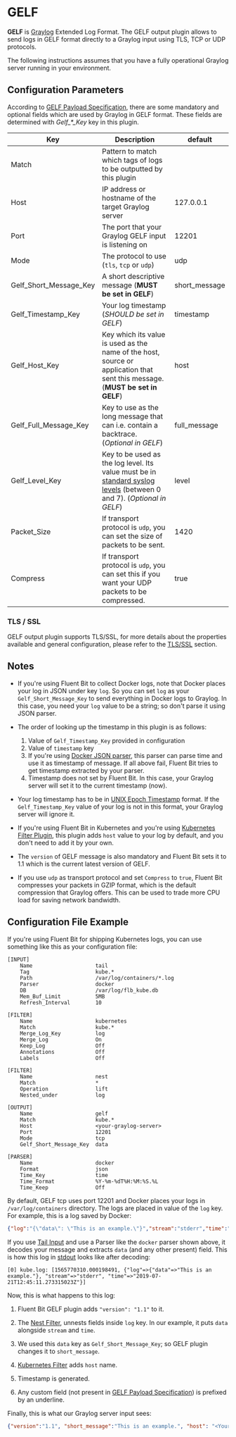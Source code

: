 # GELF

**GELF** is [Graylog](https://www.graylog.org/) Extended Log Format. The GELF output plugin allows to send logs in GELF format directly to a Graylog input using TLS, TCP or UDP protocols.

The following instructions assumes that you have a fully operational Graylog server running in your environment.

## Configuration Parameters

According to [GELF Payload Specification](https://docs.graylog.org/en/latest/pages/gelf.html#gelf-payload-specification), there are some mandatory and optional fields which are used by Graylog in GELF format. These fields are determined with _Gelf\_*\_Key_ key in this plugin.

| Key         | Description          | default           |
|-------------|----------------------|-------------------|
| Match       | Pattern to match which tags of logs to be outputted by this plugin |   |
| Host        | IP address or hostname of the target Graylog server | 127.0.0.1 |
| Port        | The port that your Graylog GELF input is listening on | 12201 |
| Mode        | The protocol to use (`tls`, `tcp` or `udp`) | udp |
| Gelf_Short_Message_Key  | A short descriptive message (**MUST be set in GELF**) | short_message |
| Gelf_Timestamp_Key | Your log timestamp (_SHOULD be set in GELF_) |timestamp |
| Gelf_Host_Key | Key which its value is used as the name of the host, source or application that sent this message. (**MUST be set in GELF**) | host |
| Gelf_Full_Message_Key | Key to use as the long message that can i.e. contain a backtrace. (_Optional in GELF_) | full_message |
| Gelf_Level_Key     | Key to be used as the log level. Its value must be in [standard syslog levels](https://en.wikipedia.org/wiki/Syslog#Severity_level) (between 0 and 7). (_Optional in GELF_) | level |
| Packet_Size | If transport protocol is `udp`, you can set the size of packets to be sent. | 1420 |
| Compress | If transport protocol is `udp`, you can set this if you want your UDP packets to be compressed. | true |

### TLS / SSL

GELF output plugin supports TLS/SSL, for more details about the properties available and general configuration, please refer to the [TLS/SSL](../configuration/tls_ssl.md) section.

## Notes

* If you're using Fluent Bit to collect Docker logs, note that Docker places your log in JSON under key `log`. So you can set `log` as your `Gelf_Short_Message_Key` to send everything in Docker logs to Graylog. In this case, you need your `log` value to be a string; so don't parse it using JSON parser.

* The order of looking up the timestamp in this plugin is as follows:

  1. Value of `Gelf_Timestamp_Key` provided in configuration
  2. Value of `timestamp` key
  3. If you're using [Docker JSON parser](../parser/json.md), this parser can parse time and use it as timestamp of message. If all above fail, Fluent Bit tries to get timestamp extracted by your parser.
  4. Timestamp does not set by Fluent Bit. In this case, your Graylog server will set it to the current timestamp (now).

* Your log timestamp has to be in [UNIX Epoch Timestamp](https://en.wikipedia.org/wiki/Unix_time) format. If the `Gelf_Timestamp_Key` value of your log is not in this format, your Graylog server will ignore it.

* If you're using Fluent Bit in Kubernetes and you're using [Kubernetes Filter Plugin](../filter/kubernetes.md), this plugin adds `host` value to your log by default, and you don't need to add it by your own.

* The `version` of GELF message is also mandatory and Fluent Bit sets it to 1.1 which is the current latest version of GELF.

* If you use `udp` as transport protocol and set `Compress` to `true`, Fluent Bit compresses your packets in GZIP format, which is the default compression that Graylog offers. This can be used to trade more CPU load for saving network bandwidth.

## Configuration File Example

If you're using Fluent Bit for shipping Kubernetes logs, you can use something like this as your configuration file:

```text
[INPUT]
    Name                    tail
    Tag                     kube.*
    Path                    /var/log/containers/*.log
    Parser                  docker
    DB                      /var/log/flb_kube.db
    Mem_Buf_Limit           5MB
    Refresh_Interval        10

[FILTER]
    Name                    kubernetes
    Match                   kube.*
    Merge_Log_Key           log
    Merge_Log               On
    Keep_Log                Off
    Annotations             Off
    Labels                  Off

[FILTER]
    Name                    nest
    Match                   *
    Operation               lift
    Nested_under            log

[OUTPUT]
    Name                    gelf
    Match                   kube.*
    Host                    <your-graylog-server>
    Port                    12201
    Mode                    tcp
    Gelf_Short_Message_Key  data

[PARSER]
    Name                    docker
    Format                  json
    Time_Key                time
    Time_Format             %Y-%m-%dT%H:%M:%S.%L
    Time_Keep               Off
```

By default, GELF tcp uses port 12201 and Docker places your logs in `/var/log/containers` directory. The logs are placed in value of the `log` key. For example, this is a log saved by Docker:

```JSON
{"log":"{\"data\": \"This is an example.\"}","stream":"stderr","time":"2019-07-21T12:45:11.273315023Z"}
```

If you use [Tail Input](input/tail.md) and use a Parser like the `docker` parser shown above, it decodes your message and extracts `data` (and any other present) field. This is how this log in [stdout](stdout.md) looks like after decoding:

```text
[0] kube.log: [1565770310.000198491, {"log"=>{"data"=>"This is an example."}, "stream"=>"stderr", "time"=>"2019-07-21T12:45:11.273315023Z"}]
```

Now, this is what happens to this log:

1. Fluent Bit GELF plugin adds `"version": "1.1"` to it.

2. The [Nest Filter](filter/nest.md), unnests fields inside `log` key. In our example, it puts `data` alongside `stream` and `time`.

3. We used this `data` key as `Gelf_Short_Message_Key`; so GELF plugin changes it to `short_message`.

4. [Kubernetes Filter](filter/kubernetes.md) adds `host` name.

5. Timestamp is generated.

6. Any custom field (not present in [GELF Payload Specification](https://docs.graylog.org/en/latest/pages/gelf.html#gelf-payload-specification)) is prefixed by an underline.

Finally, this is what our Graylog server input sees:

```JSON
{"version":"1.1", "short_message":"This is an example.", "host": "<Your Node Name>", "_stream":"stderr", "timestamp":1565770310.000199}
```
